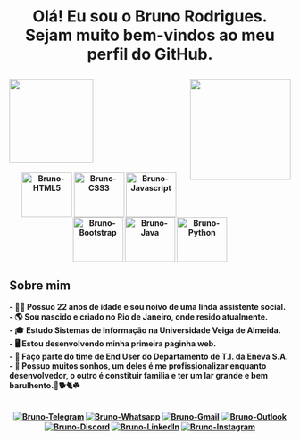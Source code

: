 <h1><p align=center><b>Olá! Eu sou o Bruno Rodrigues.
<br><b>Sejam muito bem-vindos ao meu perfil do GitHub.</b></p></h1>

<div>
  <a href="https://github.com/brunorodsouza">
  <img height="150em" src="https://github-readme-stats.vercel.app/api?username=brunorodsouza&show_icons=true&theme=tokyonight&include_all_commits=true&hide=issues&count_private=true&custom_title=Status do GitHub" />
  <img align=right height="180em" src="https://github-readme-stats.vercel.app/api/top-langs/?username=brunorodsouza&layout=compact&langs_count=16&theme=tokyonight&custom_title=Linguagens mais utilizadas" /></a>
</div>

<div align=center style="display: inline_block"><br>
  <img align="center" alt="Bruno-HTML5" height="80" width="90" src="https://cdn.jsdelivr.net/gh/devicons/devicon/icons/html5/html5-original.svg" />
  <img align="center" alt="Bruno-CSS3" height="80" width="90" src="https://cdn.jsdelivr.net/gh/devicons/devicon/icons/css3/css3-original.svg" />
  <img align="center" alt="Bruno-Javascript" height="80" width="90" src="https://cdn.jsdelivr.net/gh/devicons/devicon/icons/javascript/javascript-original.svg" />
  <img align="center" alt="Bruno-Bootstrap" height="80" width="90" src="https://cdn.jsdelivr.net/gh/devicons/devicon/icons/bootstrap/bootstrap-plain.svg" />
  <img align="center" alt="Bruno-Java" height="80" width="90" src="https://cdn.jsdelivr.net/gh/devicons/devicon/icons/java/java-original.svg" />
  <img align="center" alt="Bruno-Python" height="80" width="90" src="https://cdn.jsdelivr.net/gh/devicons/devicon/icons/python/python-original.svg" />
</div>

<p>
  <h2>Sobre mim</h2>
  - 👨‍💻 Possuo 22 anos de idade e sou noivo de uma linda assistente social.<br>
  - 🌎 Sou nascido e criado no Rio de Janeiro, onde resido atualmente.<br>
  - 🎓 Estudo Sistemas de Informação na Universidade Veiga de Almeida.<br>
  - 🖥️ Estou desenvolvendo minha primeira paginha web.<br>
  - 💼 Faço parte do time de End User do Departamento de T.I. da Eneva S.A.<br>
  - 💭 Possuo muitos sonhos, um deles é me profissionalizar enquanto desenvolvedor, o outro é constituir familia e ter um lar grande e bem barulhento.🍼🐕🐈☘️<br>
</p>

<div align=center style="display: inline_block"><br>
  <a href="https://t.me/brunorodsouza" target="_blank"><img align="center" alt="Bruno-Telegram" target="_blank" src="https://img.shields.io/badge/Telegram-2CA5E0?style=for-the-badge&logo=telegram&logoColor=white" /></a>
  <a href="https://wa.me/5521985812731?text=Ola%2c+eu+vim+pelo+GitHub+e+gostaria+de+saber+um+pouco+mais+sobre+seu+trabalho." target="_blank"><img align="center" alt="Bruno-Whatsapp" target="_blank" src="https://img.shields.io/badge/WhatsApp-25D366?style=for-the-badge&logo=whatsapp&logoColor=white" /></a>
  <a href="mailto:bruno.rodriguesouza1@gmail.com" target="_blank"><img align="center" alt="Bruno-Gmail" target="_blank" src="https://img.shields.io/badge/Gmail-D14836?style=for-the-badge&logo=gmail&logoColor=white" /></a>
  <a href="mailto:brunorodrigue.souza1@outlook.com" target="_blank"><img align="center" alt="Bruno-Outlook" target="_blank" src="https://img.shields.io/badge/Microsoft_Outlook-0078D4?style=for-the-badge&logo=microsoft-outlook&logoColor=white" /></a>
  <a href="" target="_blank"><img align="center" alt="Bruno-Discord" target="_blank" src="https://img.shields.io/badge/Discord-7289DA?style=for-the-badge&logo=discord&logoColor=white" /></a>
  <a href="https://www.linkedin.com/in/brunorodriguesouza/" target="_blank"><img align="center" alt="Bruno-LinkedIn" target="_blank" src="https://img.shields.io/badge/LinkedIn-0077B5?style=for-the-badge&logo=linkedin&logoColor=white" /></a>
  <a href="https://www.instagram.com/bruno_dwarf/" target="_blank"><img align="center" alt="Bruno-Instagram" target="_blank" src="https://img.shields.io/badge/Instagram-E4405F?style=for-the-badge&logo=instagram&logoColor=white" /></a>
</div>
